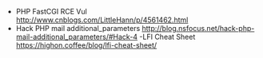 - PHP FastCGI RCE Vul http://www.cnblogs.com/LittleHann/p/4561462.html
- Hack PHP mail additional_parameters http://blog.nsfocus.net/hack-php-mail-additional_parameters/#Hack-4
-LFI Cheat Sheet https://highon.coffee/blog/lfi-cheat-sheet/


